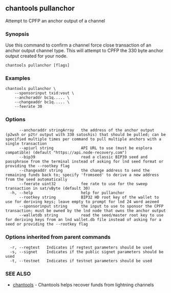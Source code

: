 ## chantools pullanchor

Attempt to CPFP an anchor output of a channel

### Synopsis

Use this command to confirm a channel force close
transaction of an anchor output channel type. This will attempt to CPFP the
330 byte anchor output created for your node.

```
chantools pullanchor [flags]
```

### Examples

```
chantools pullanchor \
	--sponsorinput txid:vout \
	--anchoraddr bc1q..... \
	--changeaddr bc1q..... \
	--feerate 30
```

### Options

```
      --anchoraddr stringArray   the address of the anchor output (p2wsh or p2tr output with 330 satoshis) that should be pulled; can be specified multiple times per command to pull multiple anchors with a single transaction
      --apiurl string            API URL to use (must be esplora compatible) (default "https://api.node-recovery.com")
      --bip39                    read a classic BIP39 seed and passphrase from the terminal instead of asking for lnd seed format or providing the --rootkey flag
      --changeaddr string        the change address to send the remaining funds back to; specify 'fromseed' to derive a new address from the seed automatically
      --feerate uint32           fee rate to use for the sweep transaction in sat/vByte (default 30)
  -h, --help                     help for pullanchor
      --rootkey string           BIP32 HD root key of the wallet to use for deriving keys; leave empty to prompt for lnd 24 word aezeed
      --sponsorinput string      the input to use to sponsor the CPFP transaction; must be owned by the lnd node that owns the anchor output
      --walletdb string          read the seed/master root key to use for deriving keys from an lnd wallet.db file instead of asking for a seed or providing the --rootkey flag
```

### Options inherited from parent commands

```
  -r, --regtest   Indicates if regtest parameters should be used
  -s, --signet    Indicates if the public signet parameters should be used
  -t, --testnet   Indicates if testnet parameters should be used
```

### SEE ALSO

* [chantools](chantools.md)	 - Chantools helps recover funds from lightning channels

